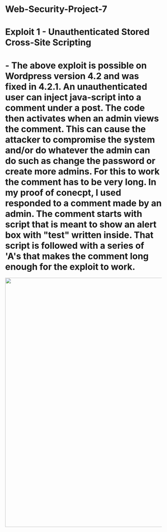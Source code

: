 # Web-Security-Project-7

# Exploit 1 - Unauthenticated Stored Cross-Site Scripting
# - The above exploit is possible on Wordpress version 4.2 and was fixed in 4.2.1. An unauthenticated user can inject java-script into a comment under a post. The code then activates when an admin views the comment. This can cause the attacker to compromise the system and/or do whatever the admin can do such as change the password or create more admins. For this to work the comment has to be very long. In my proof of conecpt, I used responded to a comment made by an admin. The comment starts with script that is meant to show an alert box with "test" written inside. That script is followed with a series of 'A's that makes the comment long enough for the exploit to work. 
<img src="Web-Security-Project-7/exploit 1.gif " width="800"> 
